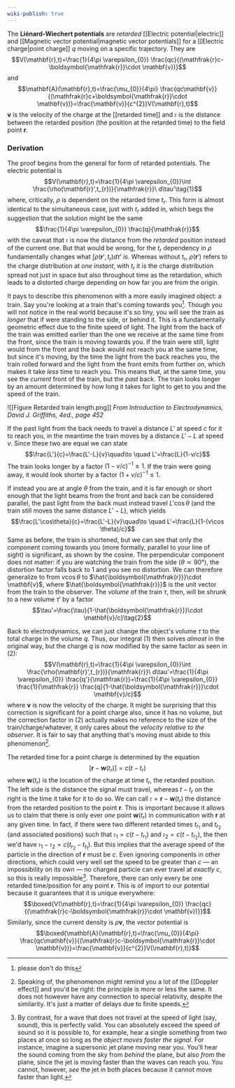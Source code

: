 ```yaml
---
wiki-publish: true
---
```

The **Liénard-Wiechert potentials** are *retarded* [[Electric potential|electric]] and [[Magnetic vector potential|magnetic vector potentials]] for a [[Electric charge|point charge]] $q$ moving on a specific trajectory. They are
$$V(\mathbf{r},t)=\frac{1}{4\pi \varepsilon_{0}} \frac{qc}{(\mathfrak{r}c-\boldsymbol{\mathfrak{r}}\cdot \mathbf{v})}$$
and
$$\mathbf{A}(\mathbf{r},t)=\frac{\mu_{0}}{4\pi} \frac{qc\mathbf{v}}{(\mathfrak{r}c+\boldsymbol{\mathfrak{r}}\cdot \mathbf{v})}=\frac{\mathbf{v}}{c^{2}}V(\mathbf{r},t)$$
$\mathbf{v}$ is the velocity of the charge at the [[retarded time]] and $\boldsymbol{\mathfrak{r}}$ is the distance between the retarded position (the position at the retarded time) to the field point $\mathbf{r}$.
### Derivation
The proof begins from the general for form of retarded potentials. The electric potential is
$$V(\mathbf{r},t)=\frac{1}{4\pi \varepsilon_{0}}\int \frac{\rho(\mathbf{r}',t_{r})}{\mathfrak{r}}\ d\tau'\tag{1}$$
where, critically, $\rho$ is dependent on the retarded time $t_{r}$. This form is almost identical to the simultaneous case, just with $t_{r}$ added in, which begs the suggestion that the solution might be the same
$$\frac{1}{4\pi \varepsilon_{0}} \frac{q}{\mathfrak{r}}$$
with the caveat that $\mathfrak{r}$ is now the distance from the *retarded* position instead of the current one. But that would be wrong, for the $t_{r}$ dependency in $\rho$ fundamentally changes what $\int \rho(\mathbf{r}',t_{r})d\tau'$ *is*. Whereas without $t_{r}$, $\rho(\mathbf{r}')$ refers to the charge distribution at *one instant*, with $t_{r}$ it is the charge distribution spread not just in space but also throughout time as the retardation, which leads to a distorted charge depending on how far you are from the origin.

It pays to describe this phenomenon with a more easily imagined object: a train. Say you're looking at a train that's coming towards you[^1]. Though you will not notice in the real world because it's so tiny, you will see the train as *longer* that if were standing to the side, or behind it. This is a fundamentally geometric effect due to the finite speed of light. The light from the back of the train was emitted earlier than the one we receive at the same time from the front, since the train is moving towards you. If the train were still, light would from the front and the back would not reach you at the same time, but since it's moving, by the time the light from the back reaches you, the train rolled forward and the light from the front emits from further on, which makes it take *less* time to reach you. This means that, at the same time, you see the *current* front of the train, but the *past* back. The train looks longer by an amount determined by how long it takes for light to get to you and the speed of the train.

![[Figure Retarded train length.png]]
*From Introduction to Electrodynamics, David J. Griffiths, 4ed., page 452*

If the past light from the back needs to travel a distance $L'$ at speed $c$ for it to reach you, in the meantime the train moves by a distance $L'-L$ at speed $v$. Since these two are equal we can state
$$\frac{L'}{c}=\frac{L'-L}{v}\quad\to \quad L'=\frac{L}{1-v/c}$$
The train looks longer by a factor $(1-v/c)^{-1}\geq1$. If the train were going away, it would look shorter by a factor $(1+v/c)^{-1}\leq 1$.

If instead you are at angle $\theta$ from the train, and it is far enough or short enough that the light beams from the front and back can be considered parallel, the past light from the back must instead travel $L'\cos \theta$ (and the train still moves the same distance $L'-L$), which yields
$$\frac{L'\cos\theta}{c}=\frac{L'-L}{v}\quad\to \quad L'=\frac{L}{1-(v\cos \theta)/c}$$
Same as before, the train is shortened, but we can see that only the component coming towards you (more formally, parallel to your line of sight) is significant, as shown by the cosine. The perpendicular component does not matter: if you are watching the train from the side ($\theta \simeq90°$), the distortion factor falls back to $1$ and you see no distortion. We can therefore generalize to from $v\cos \theta$ to $\hat{\boldsymbol{\mathfrak{r}}}\cdot \mathbf{v}$, where $\hat{\boldsymbol{\mathfrak{r}}}$ is the unit vector from the train to the observer. The *volume* of the train $\tau$, then, will be shrunk to a new volume $\tau'$ by a factor
$$\tau'=\frac{\tau}{1-\hat{\boldsymbol{\mathfrak{r}}}\cdot \mathbf{v}/c}\tag{2}$$

Back to electrodynamics, we can just change the object's volume $\tau$ to the total charge in the volume $q$. Thus, our integral $(1)$ then solves *almost* in the original way, but the charge $q$ is now modified by the same factor as seen in $(2)$:
$$V(\mathbf{r},t)=\frac{1}{4\pi \varepsilon_{0}}\int \frac{\rho(\mathbf{r}',t_{r})}{\mathfrak{r}}\ d\tau'=\frac{1}{4\pi \varepsilon_{0}} \frac{q'}{\mathfrak{r}}=\frac{1}{4\pi \varepsilon_{0}} \frac{1}{\mathfrak{r}} \frac{q}{1-\hat{\boldsymbol{\mathfrak{r}}}\cdot \mathbf{v}/c}$$
where $\mathbf{v}$ is now the velocity of the charge. It might be surprising that this correction is significant for a point charge also, since it has no volume, but the correction factor in $(2)$ actually makes no reference to the size of the train/charge/whatever, it only cares about the *velocity relative to the observer*. It is fair to say that anything that's moving must abide to this phenomenon[^2].

The retarded time for a point charge is determined by the equation
$$[\mathbf{r}-\mathbf{w}(t_{r})]=c(t-t_{r})$$
where $\mathbf{w}(t_{r})$ is the location of the charge at time $t_{r}$, the retarded position. The left side is the distance the signal must travel, whereas $t-t_{r}$ on the right is the time it take for it to do so. We can call $\boldsymbol{\mathfrak{r}}=\mathbf{r}-\mathbf{w}(t_{r})$ the distance from the retarded position to the point $\mathbf{r}$. This is important because it allows us to claim that there is only ever *one* point $\mathbf{w}(t_{r})$ in communication with $\mathbf{r}$ at any given time. In fact, if there were two different retarded times $t_{r_{1}}$ and $t_{r_{2}}$ (and associated positions) such that $\mathfrak{r}_{1}=c(t-t_{r_{1}})$ and $\mathfrak{r}_{2}=c(t-t_{r_{2}})$, the then we'd have $\mathfrak{r}_{1}-\mathfrak{r}_{2}=c(t_{r_{2}}-t_{t_{1}})$. But this implies that the average speed of the particle in the direction of $\mathbf{r}$ must be $c$. Even ignoring components in other directions, which could very well set the speed to be greater than $c$ — an impossibility on its own — no charged particle can ever travel at *exactly* $c$, so this is really impossible[^3]. Therefore, there can only every be one retarded time/position for any point $\mathbf{r}$. This is of import to our potential because it guarantees that it is unique everywhere:
$$\boxed{V(\mathbf{r},t)=\frac{1}{4\pi \varepsilon_{0}} \frac{qc}{(\mathfrak{r}c-\boldsymbol{\mathfrak{r}}\cdot \mathbf{v})}}$$
Similarly, since the current density is $\rho \mathbf{v}$, the vector potential is
$$\boxed{\mathbf{A}(\mathbf{r},t)=\frac{\mu_{0}}{4\pi} \frac{qc\mathbf{v}}{(\mathfrak{r}c-\boldsymbol{\mathfrak{r}}\cdot \mathbf{v})}=\frac{\mathbf{v}}{c^{2}}V(\mathbf{r},t)}$$

[^1]: please don't do this

[^2]: Speaking of, the phenomenon might remind you a lot of the [[Doppler effect]] and you'd be right: the principle is more or less the same. It does not however have any connection to special relativity, despite the similarity. It's just a matter of delays due to finite speeds.

[^3]: By contrast, for a wave that does not travel at the speed of light (say, sound), this is perfectly valid. You can absolutely exceed the speed of sound so it is possible to, for example, hear a single something from two places at once so long as the *object moves faster the signal*. For instance, imagine a supersonic jet plane moving near you. You'll hear the sound coming from the sky from *behind* the plane, but also *from* the plane, since the jet is moving faster than the waves can reach you. You cannot, however, *see* the jet in both places because it cannot move faster than light.
